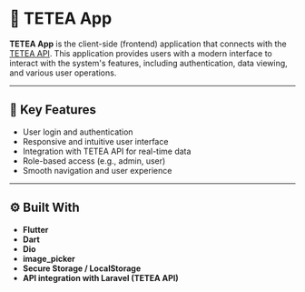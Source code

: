 # 📱 TETEA App

**TETEA App** is the client-side (frontend) application that connects with the [TETEA API](https://github.com/SonnySon1/tetea_api). This application provides users with a modern interface to interact with the system's features, including authentication, data viewing, and various user operations.

---

## 🚀 Key Features

- User login and authentication
- Responsive and intuitive user interface
- Integration with TETEA API for real-time data
- Role-based access (e.g., admin, user)
- Smooth navigation and user experience

---

## ⚙️ Built With

- **Flutter**
- **Dart**
- **Dio**
- **image_picker** 
- **Secure Storage / LocalStorage**
- **API integration with Laravel (TETEA API)**
